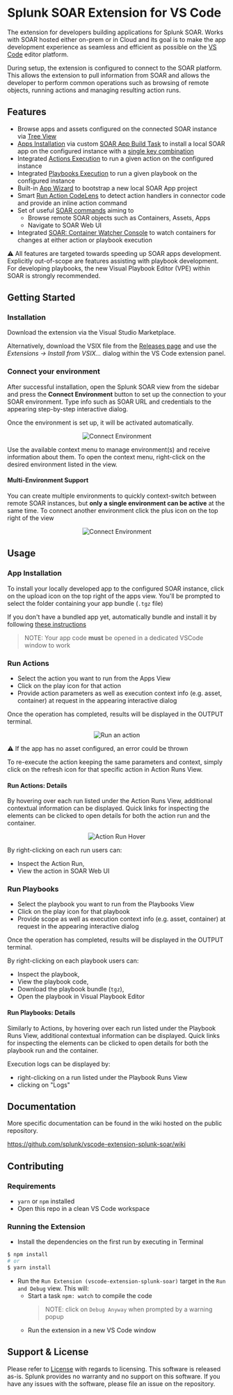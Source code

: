 # Splunk SOAR Extension for VS Code

The extension for developers building applications for Splunk SOAR. Works with SOAR hosted either on-prem or in Cloud and its goal is to make the app development experience as seamless and efficient as possible on the [VS Code](https://code.visualstudio.com/) editor platform.

During setup, the extension is configured to connect to the SOAR platform. This allows the extension to pull information from SOAR and allows the developer to perform common operations such as browsing of remote objects, running actions and managing resulting action runs.

## Features
* Browse apps and assets configured on the connected SOAR instance via [Tree View](https://github.com/splunk/vscode-extension-splunk-soar/wiki/features#inspect-soar-objects)
* [Apps Installation](#app-installation) via custom [SOAR App Build Task](https://github.com/splunk/vscode-extension-splunk-soar/wiki/features#app-build-task) to install a local SOAR app on the configured instance with a [single key combination](https://github.com/splunk/vscode-extension-splunk-soar/wiki/commands#installing-an-app-using-the-command-palette)
* Integrated [Actions Execution](#run-actions) to run a given action on the configured instance
* Integrated [Playbooks Execution](#run-playbooks) to run a given playbook on the configured instance
* Built-in [App Wizard](https://github.com/splunk/vscode-extension-splunk-soar/wiki/features#app-wizard) to bootstrap a new local SOAR App project
* Smart [Run Action CodeLens](https://github.com/splunk/vscode-extension-splunk-soar/wiki/features#run-action-codelens) to detect action handlers in connector code and provide an inline action command
* Set of useful [SOAR commands](https://github.com/splunk/vscode-extension-splunk-soar/wiki/commands) aiming to
  * Browse remote SOAR objects such as Containers, Assets, Apps
  * Navigate to SOAR Web UI
* Integrated [SOAR: Container Watcher Console](https://github.com/splunk/vscode-extension-splunk-soar/wiki/features#container-watcher-console) to watch containers for changes at either action or playbook execution

:warning: All features are targeted towards speeding up SOAR apps development. Explicitly out-of-scope are features assisting with playbook development. For developing playbooks, the new Visual Playbook Editor (VPE) within SOAR is strongly recommended.

## Getting Started
### Installation

Download the extension via the Visual Studio Marketplace.

Alternatively, download the VSIX file from the [Releases page](https://github.com/splunk/vscode-extension-splunk-soar/releases/) and use the *Extensions -> Install from VSIX...* dialog within the VS Code extension panel.

### Connect your environment

After successful installation, open the Splunk SOAR view from the sidebar and press the **Connect Environment** button to set up the connection to your SOAR environment. Type info such as SOAR URL and credentials to the appearing step-by-step interactive dialog.

Once the environment is set up, it will be activated automatically.

<p align="center">
  <img src="media/connect_environment.png" alt="Connect Environment" />
</p>

Use the available context menu to manage environment(s) and receive information about them. To open the context menu, right-click on the desired environment listed in the view.

#### Multi-Environment Support

You can create multiple environments to quickly context-switch between remote SOAR instances, but **only a single environment can be active** at the same time. To connect another environment click the plus icon on the top right of the view

<p align="center">
  <img src="media/activate_environment.png" alt="Connect Environment" />
</p>

## Usage
### App Installation

To install your locally developed app to the configured SOAR instance, click on the upload icon on the top right of the apps view. You'll be prompted to select the folder containing your app bundle (`.tgz` file)

If you don't have a bundled app yet, automatically bundle and install it by following [these instructions](https://github.com/splunk/vscode-extension-splunk-soar/wiki/commands#installing-an-app-using-the-command-palette)

> NOTE: Your app code **must** be opened in a dedicated VSCode window to work

### Run Actions

* Select the action you want to run from the Apps View
* Click on the play icon for that action
* Provide action parameters as well as execution context info (e.g. asset, container) at request in the appearing interactive dialog

Once the operation has completed, results will be displayed in the OUTPUT terminal.

<p align="center">
  <img src="media/actionrun.gif" alt="Run an action" />
</p>

:warning:  If the app has no asset configured, an error could be thrown

To re-execute the action keeping the same parameters and context, simply click on the refresh icon for that specific action in Action Runs View.

#### Run Actions: Details

By hovering over each run listed under the Action Runs View, additional contextual information can be displayed. Quick links for inspecting the elements can be clicked to open details for both the action run and the container.

<p align="center">
<img src="media/actionrun_hover.png" alt="Action Run Hover" />
</p>

By right-clicking on each run users can:
* Inspect the Action Run,
* View the action in SOAR Web UI

### Run Playbooks

* Select the playbook you want to run from the Playbooks View
* Click on the play icon for that playbook
* Provide scope as well as execution context info (e.g. asset, container) at request in the appearing interactive dialog

Once the operation has completed, results will be displayed in the OUTPUT terminal.

By right-clicking on each playbook users can:
* Inspect the playbook,
* View the playbook code,
* Download the playbook bundle (`tgz`),
* Open the playbook in Visual Playbook Editor

#### Run Playbooks: Details

Similarly to Actions, by hovering over each run listed under the Playbook Runs View, additional contextual information can be displayed. Quick links for inspecting the elements can be clicked to open details for both the playbook run and the container.

Execution logs can be displayed by:
* right-clicking on a run listed under the Playbook Runs View
* clicking on "Logs"

## Documentation
More specific documentation can be found in the wiki hosted on the public repository.

https://github.com/splunk/vscode-extension-splunk-soar/wiki

## Contributing
### Requirements
* `yarn` or `npm` installed
* Open this repo in a clean VS Code workspace

### Running the Extension
* Install the dependencies on the first run by executing in Terminal
```bash
$ npm install
# or
$ yarn install
```
* Run the `Run Extension (vscode-extension-splunk-soar)` target in the `Run and Debug` view. This will:
    * Start a task `npm: watch` to compile the code
        > NOTE: click on `Debug Anyway` when prompted by a warning popup
    * Run the extension in a new VS Code window

## Support & License

Please refer to [License](LICENSE) with regards to licensing. This software is released as-is. Splunk provides no warranty and no support on this software. If you have any issues with the software, please file an issue on the repository.
